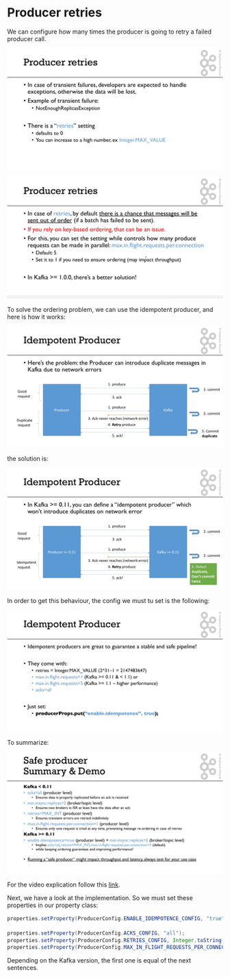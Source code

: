 # Producer retries

We can configure how many times the producer is going to retry a failed producer call. 

![](retries.png)

![](retries1.png)

To solve the ordering problem, we can use the idempotent producer, and here is how it works:

![](idempotent_producer_problem.png)

the solution is:

![](idempotent_producer_solution.png)

In order to get this behaviour, the config we must tu set is the following:

![](idempotent_producer_solution_config.png)

To summarize:

![](idempotent_producer_solution_summary.png)

For the video explication follow this [link](https://subscription.packtpub.com/video/application_development/9781789342604/99134/99141/retries-and-max-in-flight-requests-per-connection).


Next, we have a look at the implementation. So we must set these properties in our property class:

```java
properties.setProperty(ProducerConfig.ENABLE_IDEMPOTENCE_CONFIG, "true");

properties.setProperty(ProducerConfig.ACKS_CONFIG, "all");
properties.setProperty(ProducerConfig.RETRIES_CONFIG, Integer.toString(Integer.MAX_VALUE));
properties.setProperty(ProducerConfig.MAX_IN_FLIGHT_REQUESTS_PER_CONNECTION, "5");
```

Depending on the Kafka version, the first one is equal of the next sentences.




